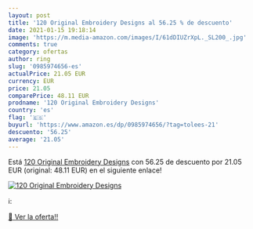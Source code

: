 ```yaml
---
layout: post
title: '120 Original Embroidery Designs al 56.25 % de descuento'
date: 2021-01-15 19:18:14
image: 'https://m.media-amazon.com/images/I/61dDIUZrXpL._SL200_.jpg'
comments: true
category: ofertas
author: ring
slug: '0985974656-es'
actualPrice: 21.05 EUR
currency: EUR
price: 21.05
comparePrice: 48.11 EUR
prodname: '120 Original Embroidery Designs'
country: 'es'
flag: '🇪🇸'
buyurl: 'https://www.amazon.es/dp/0985974656/?tag=tolees-21'
descuento: '56.25'
average: '21.05'
---
```


Está [120 Original Embroidery Designs](https://www.amazon.es/dp/0985974656/?tag=tolees-21) con 56.25 de descuento por 21.05 EUR (original: 48.11 EUR) en el siguiente enlace!

[![120 Original Embroidery Designs](https://m.media-amazon.com/images/I/61dDIUZrXpL._SL200_.jpg)](https://www.amazon.es/dp/0985974656/?tag=tolees-21)

ℹ️:


[🛒 Ver la oferta!!](https://www.amazon.es/dp/0985974656/?tag=tolees-21)
